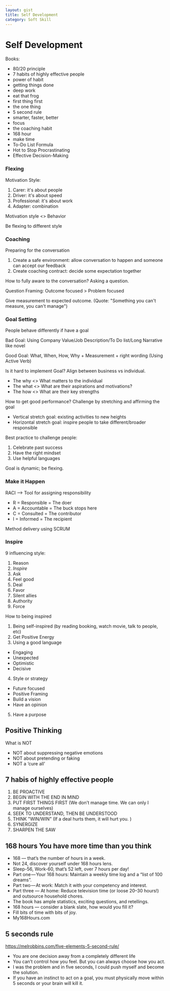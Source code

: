 ```yaml
---
layout: gist
title: Self Development
category: Soft Skill
---
```


# Self Development

Books:
- 80/20 principle
- 7 habits of highly effective people
- power of habit
- getting things done
- deep work
- eat that frog
- first thing first
- the one thing
- 5 second rule
- smarter, faster, better
- focus
- the coaching habit
- 168 hour
- make time
- To-Do List Formula
- Hot to Stop Procrastinating
- Effective Decision-Making


### Flexing

Motivation Style:
1. Carer: it's about people
2. Driver: it's about speed
3. Professional: it's about work
4. Adapter: combination

Motivation style <> Behavior

Be flexing to different style

### Coaching

Preparing for the conversation
1. Create a safe environment: allow conversation to happen and someone can accept our feedback
2. Create coaching contract: decide some expectation together

How to fully aware to the conversation? Asking a question.

Question Framing:
Outcome focused > Problem focused

Give measurement to expected outcome. (Quote: "Something you can't measure, you can't manage")

### Goal Setting

People behave differently if have a goal

Bad Goal: Using Company Value/Job Description/To Do list/Long Narrative like novel

Good Goal: What, When, How, Why + Measurement + right wording (Using Active Verb)

Is it hard to implement Goal? Align between business vs individual.
- The why <> What matters to the individual
- The what <> What are their aspirations and motivations?
- The how <> What are their key strengths

How to get good performance? Challenge by stretching and affirming the goal
- Vertical stretch goal: existing activities to new heights
- Horizontal stretch goal: inspire people to take different/broader responsible

Best practice to challenge people:
1. Celebrate past success
2. Have the right mindset
3. Use helpful languages 

Goal is dynamic; be flexing.  

### Make it Happen 

RACI --> Tool for assigning responsibility
- R = Responsible = The doer
- A = Accountable = The buck stops here
- C = Consulted = The contributor
- I = Informed = The recipient

Method delivery using SCRUM

### Inspire

9 influencing style: 
1. Reason
2. *Inspire*
3. Ask
4. Feel good
5. Deal
6. Favor
7. Silent allies
8. Authority
9. Force

How to being inspired
1. Being self-inspired (by reading booking, watch movie, talk to people, etc) 
2. Get Positive Energy
3. Using a good language
  - Engaging
  - Unexpected
  - Optimistic
  - Decisive
4. Style or strategy
  - Future focused
  - Positive Framing
  - Build a vision
  - Have an opinion
5. Have a purpose

## Positive Thinking

What is NOT
- NOT about suppressing negative emotions
- NOT about pretending or faking
- NOT a ‘cure all’

## 7 habis of highly effective people

1. BE PROACTIVE 
2. BEGIN WITH THE END IN MIND
3. PUT FIRST THINGS FIRST (We don’t manage time. We can only I manage ourselves)
4. SEEK TO UNDERSTAND, THEN BE UNDERSTOOD
5. THINK "WIN/WIN" (If a deal hurts them, it will hurt you. )
6. SYNERGIZE 
7. SHARPEN THE SAW

## 168 hours You have more time than you think

- 168 — that’s the number of hours in a week.
- Not 24, discover yourself under 168 hours lens.
- Sleep-56, Work-60, that’s 52 left, over 7 hours per day!
- Part one — Your 168 hours: Maintain a weekly time log and a “list of 100 dreams”.
- Part two — At work: Match it with your competency and interest.
- Part three — At home: Reduce television time (or loose 20–30 hours!) and outsource household chores.
- The book has ample statistics, exciting questions, and retellings.
- 168 hours — consider a blank slate, how would you fill it?
- Fill bits of time with bits of joy.
- My168Hours.com

## 5 seconds rule

<https://melrobbins.com/five-elements-5-second-rule/>

- You are one decision away from a completely different life
- You can’t control how you feel. But you can always choose how you act.
- I was the problem and in five seconds, I could push myself and become the solution.
- If you have an instinct to act on a goal, you must physically move within 5 seconds or your brain will kill it.

